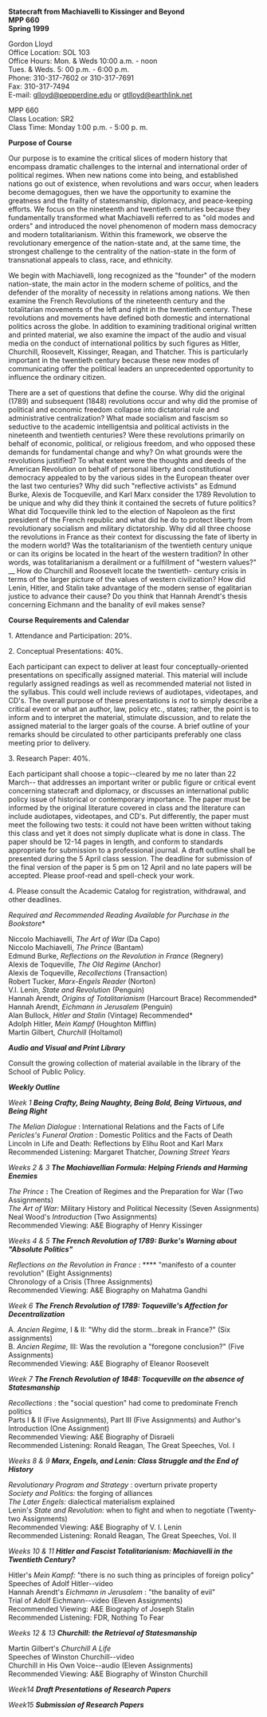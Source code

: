 **Statecraft from Machiavelli to Kissinger and Beyond**  
**MPP 660**  
**Spring 1999**

  

Gordon Lloyd  
Office Location: SOL 103  
Office Hours: Mon. & Weds 10:00 a.m. - noon  
Tues. & Weds. 5: 00 p.m. - 6:00 p.m.  
Phone: 310-317-7602 or 310-317-7691  
Fax: 310-317-7494  
E-mail: glloyd@pepperdine.edu or gtlloyd@earthlink.net

MPP 660  
Class Location: SR2  
Class Time: Monday 1:00 p.m. - 5:00 p. m.  


**Purpose of Course**

Our purpose is to examine the critical slices of modern history that encompass
dramatic challenges to the internal and international order of political
regimes. When new nations come into being, and established nations go out of
existence, when revolutions and wars occur, when leaders become demagogues,
then we have the opportunity to examine the greatness and the frailty of
statesmanship, diplomacy, and peace-keeping efforts. We focus on the
nineteenth and twentieth centuries because they fundamentally transformed what
Machiavelli referred to as "old modes and orders" and introduced the novel
phenomenon of modern mass democracy and modern totalitarianism. Within this
framework, we observe the revolutionary emergence of the nation-state and, at
the same time, the strongest challenge to the centrality of the nation-state
in the form of transnational appeals to class, race, and ethnicity.

We begin with Machiavelli, long recognized as the "founder" of the modern
nation-state, the main actor in the modern scheme of politics, and the
defender of the morality of necessity in relations among nations. We then
examine the French Revolutions of the nineteenth century and the totalitarian
movements of the left and right in the twentieth century. These revolutions
and movements have defined both domestic and international politics across the
globe. In addition to examining traditional original written and printed
material, we also examine the impact of the audio and visual media on the
conduct of international politics by such figures as Hitler, Churchill,
Roosevelt, Kissinger, Reagan, and Thatcher. This is particularly important in
the twentieth century because these new modes of communicating offer the
political leaders an unprecedented opportunity to influence the ordinary
citizen.

There are a set of questions that define the course. Why did the original
(1789) and subsequent (1848) revolutions occur and why did the promise of
political and economic freedom collapse into dictatorial rule and
administrative centralization? What made socialism and fascism so seductive to
the academic intelligentsia and political activists in the nineteenth and
twentieth centuries? Were these revolutions primarily on behalf of economic,
political, or religious freedom, and who opposed these demands for fundamental
change and why? On what grounds were the revolutions justified? To what extent
were the thoughts and deeds of the American Revolution on behalf of personal
liberty and constitutional democracy appealed to by the various sides in the
European theater over the last two centuries? Why did such "reflective
activists" as Edmund Burke, Alexis de Tocqueville, and Karl Marx consider the
1789 Revolution to be unique and why did they think it contained the secrets
of future politics? What did Tocqueville think led to the election of Napoleon
as the first president of the French republic and what did he do to protect
liberty from revolutionary socialism and military dictatorship. Why did all
three choose the revolutions in France as their context for discussing the
fate of liberty in the modern world? Was the totalitarianism of the twentieth
century unique or can its origins be located in the heart of the western
tradition? In other words, was totalitarianism a derailment or a fulfillment
of "western values?" __ How do Churchill and Roosevelt locate the twentieth-
century crisis in terms of the larger picture of the values of western
civilization? How did Lenin, Hitler, and Stalin take advantage of the modern
sense of egalitarian justice to advance their cause? Do you think that Hannah
Arendt's thesis concerning Eichmann and the banality of evil makes sense?  


**Course Requirements and Calendar**

1\. Attendance and Participation: 20%.

2\. Conceptual Presentations: 40%.

Each participant can expect to deliver at least four conceptually-oriented
presentations on specifically assigned material. This material will include
regularly assigned readings as well as recommended material not listed in the
syllabus. This could well include reviews of audiotapes, videotapes, and CD's.
The overall purpose of these presentations is _not_ to simply describe a
critical event or what an author, law, policy etc., states; rather, the point
is to inform and to interpret the material, stimulate discussion, and to
relate the assigned material to the larger goals of the course. A brief
outline of your remarks should be circulated to other participants preferably
one class meeting prior to delivery.

3\. Research Paper: 40%.

Each participant shall choose a topic--cleared by me no later than 22 March--
that addresses an important writer or public figure or critical event
concerning statecraft and diplomacy, or discusses an international public
policy issue of historical or contemporary importance. The paper must be
informed by the original literature covered in class and the literature can
include audiotapes, videotapes, and CD's. Put differently, the paper must meet
the following two tests: it could not have been written without taking this
class and yet it does not simply duplicate what is done in class. The paper
should be 12-14 pages in length, and conform to standards appropriate for
submission to a professional journal. A draft outline shall be presented
during the 5 April class session. The deadline for submission of the final
version of the paper is 5 pm on 12 April and no late papers will be accepted.
Please proof-read and spell-check your work.

4\. Please consult the Academic Catalog for registration, withdrawal, and
other deadlines.  


**Required and Recommended* Reading Available for Purchase in the Bookstore**

Niccolo Machiavelli, _The Art of War_ (Da Capo)  
Niccolo Machiavelli, _The Prince_ (Bantam)  
Edmund Burke, _Reflections on the Revolution in France_ (Regnery)  
Alexis de Toqueville, _The Old Regime_ (Anchor)  
Alexis de Toqueville, _Recollections_ (Transaction)  
Robert Tucker, _Marx-Engels Reader_ (Norton)  
V.I. Lenin, _State and Revolution_ (Penguin)  
Hannah Arendt, _Origins of Totalitarianism_ (Harcourt Brace) Recommended*  
Hannah Arendt, _Eichmann in Jerusalem_ (Penguin)  
Alan Bullock, _Hitler and Stalin_ (Vintage) Recommended*  
Adolph Hitler, _Mein Kampf_ (Houghton Mifflin)  
Martin Gilbert, _Churchill_ (Holtamol)  


  

**_Audio and Visual and Print Library_**

Consult the growing collection of material available in the library of the
School of Public Policy.

  

**_Weekly Outline_**

_Week 1_ **_Being Crafty, Being Naughty, Being Bold, Being Virtuous, and Being
Right_**

_The Melian Dialogue_ : International Relations and the Facts of Life  
_Pericles's Funeral Oration_ : Domestic Politics and the Facts of Death  
Lincoln in Life and Death: Reflections by Elihu Root and Karl Marx  
Recommended Listening: Margaret Thatcher, _Downing Street Years_

_Weeks 2 & 3_ **_The Machiavellian Formula: Helping Friends and Harming
Enemies_**

_The Prince_ **:** The Creation of Regimes and the Preparation for War (Two
Assignments)  
_The Art of War:_ Military History and Political Necessity (Seven Assignments)  
Neal Wood's _Introduction_ (Two Assignments)  
Recommended Viewing: A&E Biography of Henry Kissinger

_Weeks 4 & 5_ **_The French Revolution of 1789: Burke's Warning about
"Absolute Politics"_**

_Reflections on the Revolution in France_ : **** "manifesto of a counter
revolution" (Eight Assignments)  
Chronology of a Crisis (Three Assignments)  
Recommended Viewing: A&E Biography on Mahatma Gandhi

_Week 6_ **_The French Revolution of 1789: Toqueville's Affection for
Decentralization_**

A. _Ancien Regime,_ I  & II: "Why did the storm...break in France?" (Six
assignments)  
B. _Ancien Regime,_ III: Was the revolution a "foregone conclusion?" (Five
Assignments)  
Recommended Viewing: A&E Biography of Eleanor Roosevelt

_Week 7_ **_The French Revolution of 1848: Tocqueville on the absence of
Statesmanship_**

_Recollections_ : the "social question" had come to predominate French
politics  
Parts I & II (Five Assignments), Part III (Five Assignments) and Author's
Introduction (One Assignment)  
Recommended Viewing: A&E Biography of Disraeli  
Recommended Listening: Ronald Reagan, The Great Speeches, Vol. I

_Weeks 8 & 9_ **_Marx, Engels, and Lenin: Class Struggle and the End of
History_**

_Revolutionary Program and Strategy_ : overturn private property  
_Society and Politics:_ the forging of alliances  
_The Later Engels:_ dialectical materialism explained  
Lenin's _State and Revolution:_ when to fight and when to negotiate (Twenty-
two Assignments)  
Recommended Viewing: A&E Biography of V. I. Lenin  
Recommended Listening: Ronald Reagan, The Great Speeches, Vol. II

_Weeks 10 & 11_ **_Hitler and Fascist Totalitarianism: Machiavelli in the
Twentieth Century?_**

Hitler's _Mein Kampf:_ "there is no such thing as principles of foreign
policy"  
Speeches of Adolf Hitler--video  
Hannah Arendt's _Eichmann in Jerusalem_ : "the banality of evil"  
Trial of Adolf Eichmann--video (Eleven Assignments)  
Recommended Viewing: A&E Biography of Joseph Stalin  
Recommended Listening: FDR, Nothing To Fear

_Weeks 12 & 13_ **_Churchill: the Retrieval of Statesmanship_**

Martin Gilbert's _Churchill A Life_  
Speeches of Winston Churchill--video  
Churchill in His Own Voice--audio (Eleven Assignments)  
Recommended Viewing: A&E Biography of Winston Churchill

_Week14_ **_Draft Presentations of Research Papers_**

_Week15_ **_Submission of Research Papers_**

